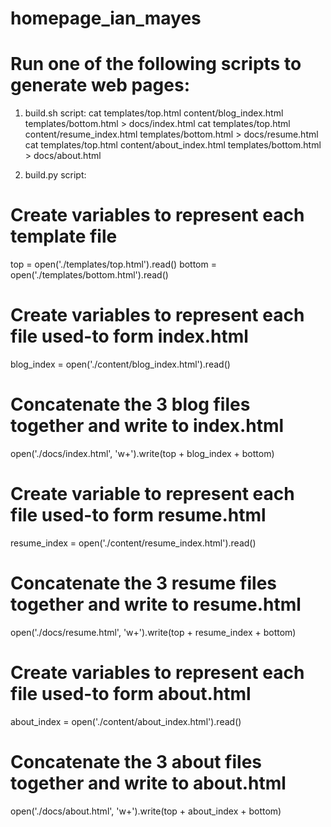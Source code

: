 # homepage_ian_mayes
# Run one of the following scripts to generate web pages:

1) build.sh script:
cat templates/top.html content/blog_index.html templates/bottom.html > docs/index.html
cat templates/top.html content/resume_index.html templates/bottom.html > docs/resume.html
cat templates/top.html content/about_index.html templates/bottom.html > docs/about.html

2) build.py script:
# Create variables to represent each template file
top = open('./templates/top.html').read()
bottom = open('./templates/bottom.html').read()

# Create variables to represent each file used-to form index.html
blog_index = open('./content/blog_index.html').read()

# Concatenate the 3 blog files together and write to index.html
open('./docs/index.html', 'w+').write(top + blog_index + bottom)

# Create variable to represent each file used-to form resume.html
resume_index = open('./content/resume_index.html').read()

# Concatenate the 3 resume files together and write to resume.html
open('./docs/resume.html', 'w+').write(top + resume_index + bottom)

# Create variables to represent each file used-to form about.html
about_index = open('./content/about_index.html').read()

# Concatenate the 3 about files together and write to about.html
open('./docs/about.html', 'w+').write(top + about_index + bottom)
